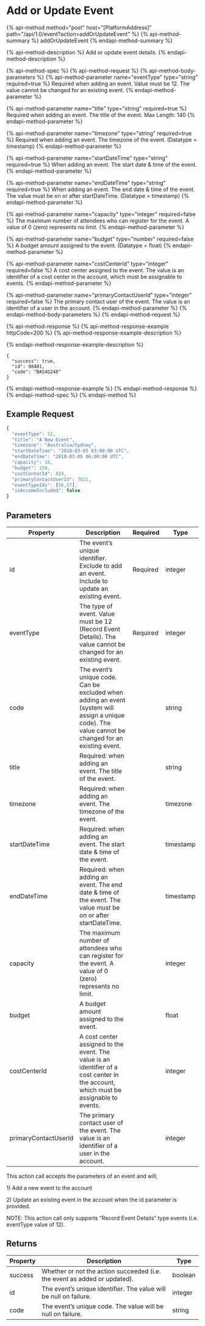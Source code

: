 # Add or Update Event

{% api-method method="post" host="\[PlatformAddress\]" path="/api/1.0/event?action=addOrUpdateEvent" %}
{% api-method-summary %}
addOrUpdateEvent
{% endapi-method-summary %}

{% api-method-description %}
Add or update event details.
{% endapi-method-description %}

{% api-method-spec %}
{% api-method-request %}
{% api-method-body-parameters %}
{% api-method-parameter name="eventType" type="string" required=true %}
Required when adding an event. Value must be 12. The value cannot be changed for an existing event. 
{% endapi-method-parameter %}

{% api-method-parameter name="title" type="string" required=true %}
Required when adding an event. The title of the event. Max Length: 140
{% endapi-method-parameter %}

{% api-method-parameter name="timezone" type="string" required=true %}
Required when adding an event. The timezone of the event. \(Datatype = timestamp\)
{% endapi-method-parameter %}

{% api-method-parameter name="startDateTime" type="string" required=true %}
When adding an event. The start date & time of the event.
{% endapi-method-parameter %}

{% api-method-parameter name="endDateTime" type="string" required=true %}
When adding an event. The end date & time of the event. The value must be on or after startDateTime. \(Datatype = timestamp\)
{% endapi-method-parameter %}

{% api-method-parameter name="capacity" type="integer" required=false %}
The maximum number of attendees who can register for the event. A value of 0 \(zero\) represents no limit.
{% endapi-method-parameter %}

{% api-method-parameter name="budget" type="number" required=false %}
A budget amount assigned to the event. \(Datatype = float\)
{% endapi-method-parameter %}

{% api-method-parameter name="costCenterId" type="integer" required=false %}
A cost center assigned to the event. The value is an identifier of a cost center in the account, which must be assignable to events.
{% endapi-method-parameter %}

{% api-method-parameter name="primaryContactUserId" type="integer" required=false %}
The primary contact user of the event. The value is an identifier of a user in the account.
{% endapi-method-parameter %}
{% endapi-method-body-parameters %}
{% endapi-method-request %}

{% api-method-response %}
{% api-method-response-example httpCode=200 %}
{% api-method-response-example-description %}

{% endapi-method-response-example-description %}

```
{
  "success": true,
  "id": 98481,
  "code": "BAS4G248"
}
```
{% endapi-method-response-example %}
{% endapi-method-response %}
{% endapi-method-spec %}
{% endapi-method %}

## Example Request

```javascript
{
  "eventType": 12,
  "title": "A New Event",
  "timezone": "Australia/Sydney",
  "startDateTime": "2018-03-05 03:00:00 UTC",
  "endDateTime": "2018-03-05 06:00:00 UTC",
  "capacity": 10,
  "budget": 150,
  "costCenterId": 834,
  "primaryContactUserId": 7821,
  "eventTypeIds": [56,57],
  "isAccommIncluded": false
}
```

## Parameters

| Property | Description | Required | Type |
| --- | --- | --- | --- |
| id | The event’s unique identifier. Exclude to add an event. Include to update an existing event. | Required | integer |
| eventType | The type of event. Value must be 12 \(Record Event Details\). The value cannot be changed for an existing event. | Required | integer |
| code | The event’s unique code. Can be excluded when adding an event \(system will assign a unique code\). The value cannot be changed for an existing event. |  | string |
| title | Required: when adding an event. The title of the event. |  | string |
| timezone | Required: when adding an event. The timezone of the event. |  | timezone |
| startDateTime | Required: when adding an event. The start date & time of the event. |  | timestamp |
| endDateTime | Required: when adding an event. The end date & time of the event. The value must be on or after startDateTime. |  | timestamp |
| capacity | The maximum number of attendees who can register for the event. A value of 0 \(zero\) represents no limit. |  | integer |
| budget | A budget amount assigned to the event. |  | float |
| costCenterId | A cost center assigned to the event. The value is an identifier of a cost center in the account, which must be assignable to events. |  | integer |
| primaryContactUserId | The primary contact user of the event. The value is an identifier of a user in the account. |  | integer |

This action call accepts the parameters of an event and will;

1\) Add a new event to the account

2\) Update an existing event in the account when the id parameter is provided.

NOTE: This action call only supports “Record Event Details” type events \(i.e. eventType value of 12\).

## Returns

| Property | Description | Type |
| --- | --- | --- |
| success | Whether or not the action succeeded \(i.e. the event as added or updated\). | boolean |
| id | The event’s unique identifier. The value will be null on failure. | integer |
| code | The event’s unique code. The value will be null on failure. | string |

